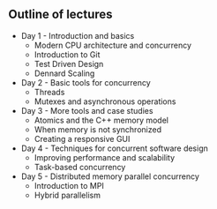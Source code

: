 Outline of lectures
-------------------
* Day 1 - Introduction and basics
    * Modern CPU architecture and concurrency
    * Introduction to Git
    * Test Driven Design
    * Dennard Scaling
* Day 2 - Basic tools for concurrency
    * Threads
    * Mutexes and asynchronous operations
* Day 3 - More tools and case studies
    * Atomics and the C++ memory model
    * When memory is not synchronized
    * Creating a responsive GUI
* Day 4 - Techniques for concurrent software design
    * Improving performance and scalability
    * Task-based concurrency
* Day 5 - Distributed memory parallel concurrency
    * Introduction to MPI
    * Hybrid parallelism
